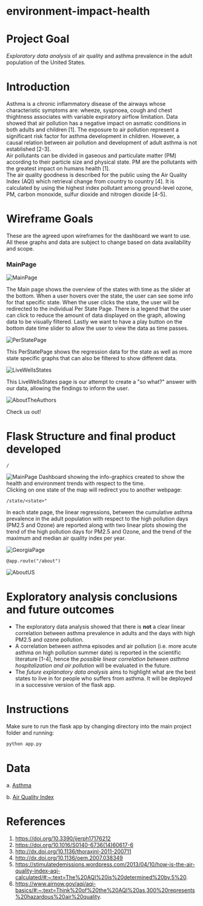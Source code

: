 # environment-impact-health

# Project Goal
_Exploratory data analysis_ of air quality and asthma prevalence in the adult population of the United States.

# Introduction
Asthma is a chronic inflammatory disease of the airways whose characteristic symptoms are: wheeze, syspnoea, cough and chest thightness associates with variable expiratory airflow limitation. Data showed that air pollution has a negative impact on asmatic conditions in both adults and children [1].
The exposure to air pollution represent a significant risk factor for asthma development in children. However, a causal relation between air pollution and development of adult asthma is not established [2-3]. \
Air pollutants can be divided in gaseous and particulate matter (PM) according to their particle size and physical state. PM are the pollutants with the greatest impact on humans health [1].\
The air quality goodness is described for the public using the Air Quality Index (AQI) which retrieval change from country to country [4]. It is calculated by using the highest index pollutant among ground-level ozone, PM, carbon monoxide, sulfur dioxide and nitrogen dioxide [4-5].

# Wireframe Goals

These are the agreed upon wireframes for the dashboard we want to use. All these graphs and data are subject to change based on data availability and scope.

### MainPage

![MainPage](images/Main_Page.png)
 
The Main page shows the overview of the states with time as the slider at the bottom. When a user hovers over the state, the user can see some info for that specific state. When the user clicks the state, the user will be redirected to the individual Per State Page. There is a legend that the user can click to reduce the amount of data displayed on the graph, allowing data to be visually filtered. Lastly we want to have a play button on the bottom date time slider to allow the user to view the data as time passes.

![PerStatePage](images/Per_State_Page.png)

This PerStatePage shows the regression data for the state as well as more state specific graphs that can also be filtered to show different data.

![LiveWellsStates](images/Live_Wells_States.png)

This LiveWellsStates page is our attempt to create a "so what?" answer with our data, allowing the findings to inform the user.

![AboutTheAuthors](images/About_The_Authors.png)

Check us out!

# Flask Structure and final product developed
```
/
```
![MainPage](images/Main_page_web.png)
Dashboard showing the info-graphics created to show the health and environment trends with respect to the time.\
Clicking on one state of the map will redirect you to another webpage:

```
/state/<state>"
```

In each state page, the linear regressions, between the cumulative asthma prevalence in the adult population with respect to the high pollution days (PM2.5 and Ozone) are reported along with two linear plots showing the trend of the high pollution days for PM2.5 and Ozone, and the trend of the maximum and median air quality index per year.

![GeorgiaPage](images/Georgia_webpage.png)
```
@app.route("/about")
```
![AboutUS](images/About_us_web.png)

# Exploratory analysis conclusions and future outcomes
* The exploratory data analysis showed that there is **not** a clear linear correlation between asthma prevalence in adults and the days with high PM2.5 and ozone pollution.
* A correlation between asthma episodes and air pollution (i.e. more acute asthma on high pollution summer date) is reported in the scientific literature [1-4], hence the _possible linear correlation between asthma hospitalization and air pollution_ will be evaluated in the future.
* The _future explanatory data analysis_ aims to highlight what are the best states to live in for people who suffers from asthma. It will be deployed in a successive version of the flask app.

# Instructions

Make sure to run the flask app by changing directory into the main project folder and running:
```bash 
python app.py
```

# Data
a. [Asthma](https://chronicdata.cdc.gov/Chronic-Disease-Indicators/U-S-Chronic-Disease-Indicators-Asthma/us8e-ubyj)

b. [Air Quality Index](https://www.epa.gov/outdoor-air-quality-data)


# References
1. https://doi.org/10.3390/ijerph17176212
2. https://doi.org/10.1016/S0140-6736(14)60617-6
3. http://dx.doi.org/10.1136/thoraxjnl-2011-200711
4. http://dx.doi.org/10.1136/oem.2007.038349
5. https://stimulatedemissions.wordpress.com/2013/04/10/how-is-the-air-quality-index-aqi-calculated/#:~:text=The%20AQI%20is%20determined%20by,5%20.
6. https://www.airnow.gov/aqi/aqi-basics/#:~:text=Think%20of%20the%20AQI%20as,300%20represents%20hazardous%20air%20quality.

